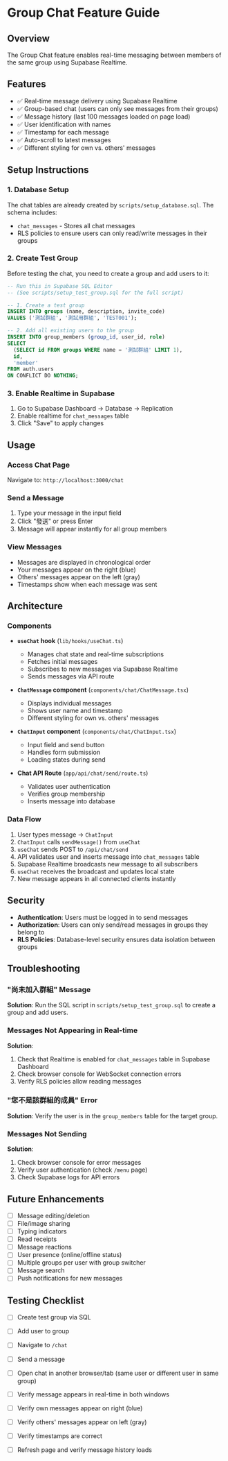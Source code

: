 # Group Chat Feature Guide

## Overview
The Group Chat feature enables real-time messaging between members of the same group using Supabase Realtime.

## Features
- ✅ Real-time message delivery using Supabase Realtime
- ✅ Group-based chat (users can only see messages from their groups)
- ✅ Message history (last 100 messages loaded on page load)
- ✅ User identification with names
- ✅ Timestamp for each message
- ✅ Auto-scroll to latest messages
- ✅ Different styling for own vs. others' messages

## Setup Instructions

### 1. Database Setup
The chat tables are already created by `scripts/setup_database.sql`. The schema includes:
- `chat_messages` - Stores all chat messages
- RLS policies to ensure users can only read/write messages in their groups

### 2. Create Test Group
Before testing the chat, you need to create a group and add users to it:

```sql
-- Run this in Supabase SQL Editor
-- (See scripts/setup_test_group.sql for the full script)

-- 1. Create a test group
INSERT INTO groups (name, description, invite_code)
VALUES ('測試群組', '測試用群組', 'TEST001');

-- 2. Add all existing users to the group
INSERT INTO group_members (group_id, user_id, role)
SELECT 
  (SELECT id FROM groups WHERE name = '測試群組' LIMIT 1),
  id,
  'member'
FROM auth.users
ON CONFLICT DO NOTHING;
```

### 3. Enable Realtime in Supabase
1. Go to Supabase Dashboard → Database → Replication
2. Enable realtime for `chat_messages` table
3. Click "Save" to apply changes

## Usage

### Access Chat Page
Navigate to: `http://localhost:3000/chat`

### Send a Message
1. Type your message in the input field
2. Click "發送" or press Enter
3. Message will appear instantly for all group members

### View Messages
- Messages are displayed in chronological order
- Your messages appear on the right (blue)
- Others' messages appear on the left (gray)
- Timestamps show when each message was sent

## Architecture

### Components
- **`useChat` hook** (`lib/hooks/useChat.ts`)
  - Manages chat state and real-time subscriptions
  - Fetches initial messages
  - Subscribes to new messages via Supabase Realtime
  - Sends messages via API route

- **`ChatMessage` component** (`components/chat/ChatMessage.tsx`)
  - Displays individual messages
  - Shows user name and timestamp
  - Different styling for own vs. others' messages

- **`ChatInput` component** (`components/chat/ChatInput.tsx`)
  - Input field and send button
  - Handles form submission
  - Loading states during send

- **Chat API Route** (`app/api/chat/send/route.ts`)
  - Validates user authentication
  - Verifies group membership
  - Inserts message into database

### Data Flow
1. User types message → `ChatInput`
2. `ChatInput` calls `sendMessage()` from `useChat`
3. `useChat` sends POST to `/api/chat/send`
4. API validates user and inserts message into `chat_messages` table
5. Supabase Realtime broadcasts new message to all subscribers
6. `useChat` receives the broadcast and updates local state
7. New message appears in all connected clients instantly

## Security
- **Authentication**: Users must be logged in to send messages
- **Authorization**: Users can only send/read messages in groups they belong to
- **RLS Policies**: Database-level security ensures data isolation between groups

## Troubleshooting

### "尚未加入群組" Message
**Solution**: Run the SQL script in `scripts/setup_test_group.sql` to create a group and add users.

### Messages Not Appearing in Real-time
**Solution**: 
1. Check that Realtime is enabled for `chat_messages` table in Supabase Dashboard
2. Check browser console for WebSocket connection errors
3. Verify RLS policies allow reading messages

### "您不是該群組的成員" Error
**Solution**: Verify the user is in the `group_members` table for the target group.

### Messages Not Sending
**Solution**:
1. Check browser console for error messages
2. Verify user authentication (check `/menu` page)
3. Check Supabase logs for API errors

## Future Enhancements
- [ ] Message editing/deletion
- [ ] File/image sharing
- [ ] Typing indicators
- [ ] Read receipts
- [ ] Message reactions
- [ ] User presence (online/offline status)
- [ ] Multiple groups per user with group switcher
- [ ] Message search
- [ ] Push notifications for new messages

## Testing Checklist
- [ ] Create test group via SQL
- [ ] Add user to group
- [ ] Navigate to `/chat`
- [ ] Send a message
- [ ] Open chat in another browser/tab (same user or different user in same group)
- [ ] Verify message appears in real-time in both windows
- [ ] Verify own messages appear on right (blue)
- [ ] Verify others' messages appear on left (gray)
- [ ] Verify timestamps are correct
- [ ] Refresh page and verify message history loads

